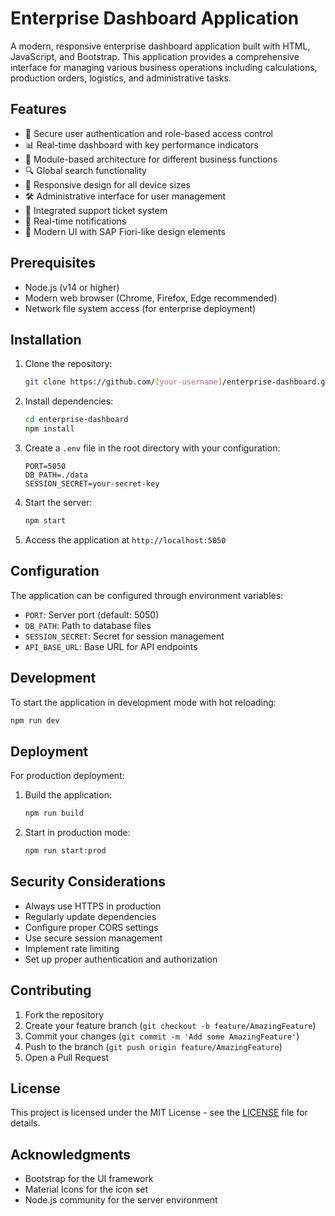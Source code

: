 # Enterprise Dashboard Application

A modern, responsive enterprise dashboard application built with HTML, JavaScript, and Bootstrap. This application provides a comprehensive interface for managing various business operations including calculations, production orders, logistics, and administrative tasks.

## Features

- 🔐 Secure user authentication and role-based access control
- 📊 Real-time dashboard with key performance indicators
- 🎯 Module-based architecture for different business functions
- 🔍 Global search functionality
- 📱 Responsive design for all device sizes
- 🛠 Administrative interface for user management
- 📨 Integrated support ticket system
- 🔔 Real-time notifications
- 🎨 Modern UI with SAP Fiori-like design elements

## Prerequisites

- Node.js (v14 or higher)
- Modern web browser (Chrome, Firefox, Edge recommended)
- Network file system access (for enterprise deployment)

## Installation

1. Clone the repository:
   ```bash
   git clone https://github.com/[your-username]/enterprise-dashboard.git
   ```

2. Install dependencies:
   ```bash
   cd enterprise-dashboard
   npm install
   ```

3. Create a `.env` file in the root directory with your configuration:
   ```
   PORT=5050
   DB_PATH=./data
   SESSION_SECRET=your-secret-key
   ```

4. Start the server:
   ```bash
   npm start
   ```

5. Access the application at `http://localhost:5050`

## Configuration

The application can be configured through environment variables:

- `PORT`: Server port (default: 5050)
- `DB_PATH`: Path to database files
- `SESSION_SECRET`: Secret for session management
- `API_BASE_URL`: Base URL for API endpoints

## Development

To start the application in development mode with hot reloading:

```bash
npm run dev
```

## Deployment

For production deployment:

1. Build the application:
   ```bash
   npm run build
   ```

2. Start in production mode:
   ```bash
   npm run start:prod
   ```

## Security Considerations

- Always use HTTPS in production
- Regularly update dependencies
- Configure proper CORS settings
- Use secure session management
- Implement rate limiting
- Set up proper authentication and authorization

## Contributing

1. Fork the repository
2. Create your feature branch (`git checkout -b feature/AmazingFeature`)
3. Commit your changes (`git commit -m 'Add some AmazingFeature'`)
4. Push to the branch (`git push origin feature/AmazingFeature`)
5. Open a Pull Request

## License

This project is licensed under the MIT License - see the [LICENSE](LICENSE) file for details.

## Acknowledgments

- Bootstrap for the UI framework
- Material Icons for the icon set
- Node.js community for the server environment 